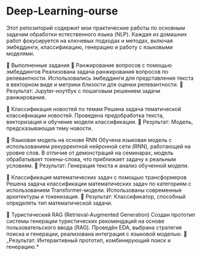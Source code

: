 # Deep-Learning-ourse
Этот репозиторий содержит мои практические работы по основным задачам обработки естественного языка (NLP). Каждая из домашних работ фокусируется на ключевых подходах и методах, включая эмбеддинги, классификацию, генерацию и работу с языковыми моделями. 

📌 Выполненные задания
🔎 Ранжирование вопросов с помощью эмбеддингов
Реализована задача ранжирования вопросов по релевантности. Использовались эмбеддинги для представления текста в векторном виде и метрики близости для оценки релевантности.
📁 Результат: Jupyter-ноутбук с пошаговым решением задачи ранжирования.


📰 Классификация новостей по темам
Решена задача тематической классификации новостей. Проведена предобработка текста, векторизация и обучение модели классификации.
📁 Результат: Модель, предсказывающая тему новости.

🔁 Языковая модель на основе RNN
Обучена языковая модель с использованием рекуррентной нейронной сети (RNN), работающей на уровне слов. В отличие от демонстраций на семинарах, модель обрабатывает токены-слова, что приближает задачу к реальным условиям.
📁 Результат: Генерация текста и анализ обученной модели.

🧮 Классификация математических задач с помощью трансформеров
Решена задача классификации математических задач по категориям с использованием Transformer-модели. Использованы современные архитектуры и токенизация.
📁 Результат: Классификатор, способный определять тип математической задачи.

🧳 Туристический RAG (Retrieval-Augmented Generation)
Создан прототип системы генерации туристических рекомендаций на основе пользовательского ввода (RAG). Проведён EDA, выбрана стратегия поиска и генерации, реализована интеграция с языковой моделью.
📁 _Результат: Интерактивный прототип, комбинирующий поиск и генерацию.*
